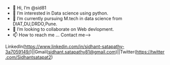 - 👋 Hi, I’m @sid81
- 👀 I’m interested in Data science using python.
- 🌱 I’m currently pursuing M.tech in data science from DIAT,DU,DRDO,Pune.
- 💞️ I’m looking to collaborate on Web devlopment.
- 📫 How to reach me ...
Contact me-->

LinkedIn(https://www.linkedin.com/in/sidhant-satapathy-3a7059149/)||Gmail(sidhant.satapathy81@gmail.com)||Twitter(https://twitter.com/Sidhantsatapat2)



